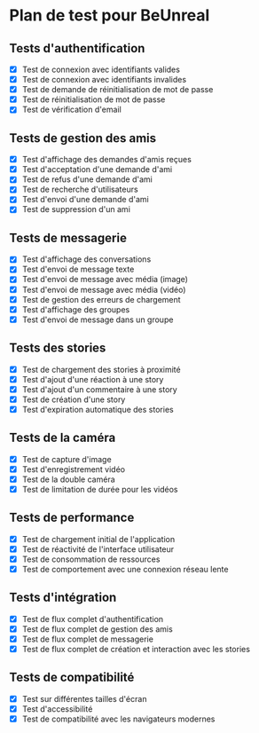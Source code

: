 # Plan de test pour BeUnreal

## Tests d'authentification
- [x] Test de connexion avec identifiants valides
- [x] Test de connexion avec identifiants invalides
- [x] Test de demande de réinitialisation de mot de passe
- [x] Test de réinitialisation de mot de passe
- [x] Test de vérification d'email

## Tests de gestion des amis
- [x] Test d'affichage des demandes d'amis reçues
- [x] Test d'acceptation d'une demande d'ami
- [x] Test de refus d'une demande d'ami
- [x] Test de recherche d'utilisateurs
- [x] Test d'envoi d'une demande d'ami
- [x] Test de suppression d'un ami

## Tests de messagerie
- [x] Test d'affichage des conversations
- [x] Test d'envoi de message texte
- [x] Test d'envoi de message avec média (image)
- [x] Test d'envoi de message avec média (vidéo)
- [x] Test de gestion des erreurs de chargement
- [x] Test d'affichage des groupes
- [x] Test d'envoi de message dans un groupe

## Tests des stories
- [x] Test de chargement des stories à proximité
- [x] Test d'ajout d'une réaction à une story
- [x] Test d'ajout d'un commentaire à une story
- [x] Test de création d'une story
- [x] Test d'expiration automatique des stories

## Tests de la caméra
- [x] Test de capture d'image
- [x] Test d'enregistrement vidéo
- [x] Test de la double caméra
- [x] Test de limitation de durée pour les vidéos

## Tests de performance
- [x] Test de chargement initial de l'application
- [x] Test de réactivité de l'interface utilisateur
- [x] Test de consommation de ressources
- [x] Test de comportement avec une connexion réseau lente

## Tests d'intégration
- [x] Test de flux complet d'authentification
- [x] Test de flux complet de gestion des amis
- [x] Test de flux complet de messagerie
- [x] Test de flux complet de création et interaction avec les stories

## Tests de compatibilité
- [x] Test sur différentes tailles d'écran
- [x] Test d'accessibilité
- [x] Test de compatibilité avec les navigateurs modernes
